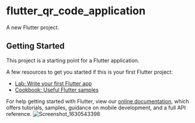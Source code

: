 # flutter_qr_code_application

A new Flutter project.

## Getting Started

This project is a starting point for a Flutter application.

A few resources to get you started if this is your first Flutter project:

- [Lab: Write your first Flutter app](https://flutter.dev/docs/get-started/codelab)
- [Cookbook: Useful Flutter samples](https://flutter.dev/docs/cookbook)

For help getting started with Flutter, view our
[online documentation](https://flutter.dev/docs), which offers tutorials,
samples, guidance on mobile development, and a full API reference.
![Screenshot_1630543398](https://user-images.githubusercontent.com/75363585/131767929-78b85a8e-6325-4d85-8d57-b12b24bdd4b0.png)

